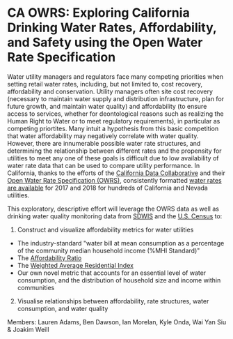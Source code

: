 # CA OWRS: Exploring California Drinking Water Rates, Affordability, and Safety using the Open Water Rate Specification

Water utility managers and regulators face many competing priorities when setting retail water rates, including, but not limited to, cost recovery, affordability and conservation. Utility managers often site cost recovery (necessary to maintain water supply and distribution infrastructure, plan for future growth, and maintain water quality) and affordability (to ensure access to services, whether for deontological reasons such as realizing the Human Right to Water or to meet regulatory requirements), in particular as competing priortites. Many intuit a hypothesis from this basic competition that water affordability may negatively correlate with water quality. However, there are innumerable possible water rate structures, and determining the relationship between different rates and the propensity for utilities to meet any one of these goals is difficult due to low availability of water rate data that can be used to compare utility performance. In California, thanks to the efforts of the [California Data Collaborative](http://californiadatacollaborative.org/) and their [Open Water Rate Specification (OWRS)](https://github.com/California-Data-Collaborative/Open-Water-Rate-Specification), consistently formatted [water rates are available](https://github.com/California-Data-Collaborative/Open-Water-Rate-Specification/tree/master/full_utility_rates) for 2017 and 2018 for hundreds of California and Nevada utilities. 

This exploratory, descriptive effort will leverage the OWRS data as well as drinking water quality monitoring data from [SDWIS](https://sdwis.waterboards.ca.gov/PDWW/) and the [U.S. Census](https://www.census.gov/data/developers/updates/new-discovery-tool.html) to:

1. Construct and visualize affordability metrics for water utilities
  * The industry-standard "water bill at mean consumption as a percentage of the community median household income (%MHI Standard)"
  * The [Affordability Ratio](https://awwa.onlinelibrary.wiley.com/doi/full/10.5942/jawwa.2018.110.0002)
  * The [Weighted Average Residential Index](https://awwa.onlinelibrary.wiley.com/doi/full/10.5942/jawwa.2017.109.0060)
  * Our own novel metric that accounts for an essential level of water consumption, and the distribution of household size and income within communities
2. Visualise relationships between affordability, rate structures, water consumption, and water quality

Members: Lauren Adams, Ben Dawson, Ian Morelan, Kyle Onda, Wai Yan Siu & Joakim Weill
